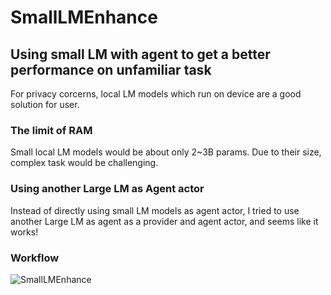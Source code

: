 # SmallLMEnhance

## Using small LM with agent to get a better performance on unfamiliar task

For privacy corcerns, local LM models which run on device are a good solution for user. 

### The limit of RAM

Small local LM models would be about only 2~3B params. Due to their size, complex task would be challenging.

### Using another Large LM as Agent actor

Instead of directly using small LM models as agent actor, I tried to use another Large LM as agent as a provider and agent actor, and seems like it works!

### Workflow

![SmallLMEnhance](https://github.com/user-attachments/assets/77ce919b-a163-49db-8c9a-0434fc0f9abe)

